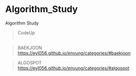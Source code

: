 # Algorithm_Study
Algorithm Study

> CodeUp<br><br>


> BAEKJOON<br>
https://eyl056.github.io/enyung/categories/#baekjoon

> ALGOSPOT<br>
https://eyl056.github.io/enyung/categories/#algospot
